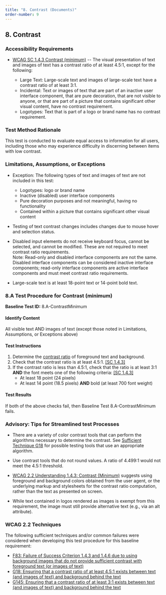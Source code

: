 ```yaml
---
title: "8. Contrast (Documents)"
order-number: 9
---
```


## 8. Contrast

### Accessibility Requirements

-   [WCAG SC 1.4.3 Contrast (minimum)](https://www.w3.org/WAI/WCAG22/Understanding/contrast-minimum) -- The visual presentation of text and images of text has a contrast ratio of at least 4.5:1, except for the following:

    -   Large Text: Large-scale text and images of large-scale text have a contrast ratio of at least 3:1.
    -   Incidental: Text or images of text that are part of an inactive user interface component, that are pure decoration, that are not visible to anyone, or that are part of a picture that contains significant other visual content, have no contrast requirement.
    -   Logotypes: Text that is part of a logo or brand name has no contrast requirement.

### Test Method Rationale

This test is conducted to evaluate equal access to information for all users, including those who may experience difficulty in discerning between items with low contrast.

### Limitations, Assumptions, or Exceptions

-   Exception: The following types of text and images of text are not included in this test:
    - Logotypes: logo or brand name
    - Inactive (disabled) user interface components
    - Pure decoration purposes and not meaningful, having no functionality
    - Contained within a picture that contains significant other visual content

-   Testing of text contrast changes includes changes due to mouse hover and selection status.

-   Disabled input elements do not receive keyboard focus, cannot be selected, and cannot be modified. These are not required to meet contrast ratio requirements.  
    Note: Read-only and disabled interface components are not the same. Disabled interface components can be considered inactive interface components; read-only interface components are active interface components and must meet contrast ratio requirements.
-   Large-scale text is at least 18-point text or 14-point bold text.

### 8.A Test Procedure for Contrast (minimum)

**Baseline Test ID:** 8.A-ContrastMinimum

#### Identify Content

<p id="d8aIC">All visible text AND images of text (except those noted in Limitations, Assumptions, or Exceptions above)</p>

#### Test Instructions
<ol id="d8aTI">
    <li id="d8aTI-1">Determine the <a href="https://www.w3.org/TR/WCAG22/#dfn-contrast-ratio" target="_blank" rel="noopener">contrast ratio</a> of foreground text and background.</li>
    <li id="d8aTI-2">Check that the contrast ratio is at least 4.5:1. <a href="http://www.w3.org/TR/UNDERSTANDING-WCAG20/visual-audio-contrast-contrast.html" target="_blank" rel="noopener">[SC 1.4.3]</a></li>
    <li id="d8aTI-3">If the contrast ratio is less than 4.5:1, check that the ratio is at least 3:1 <strong>AND</strong> the font meets one of the following criteria: <a href="http://www.w3.org/TR/UNDERSTANDING-WCAG20/visual-audio-contrast-contrast.html" target="_blank" rel="noopener">[SC 1.4.3]</a>
        <ul>
            <li>At least 18 point (24 pixels)</li>
            <li>At least 14 point (18.5 pixels) <strong>AND</strong> bold (at least 700 font weight)</li>
        </ul>
    </li>
</ol>

#### Test Results

<p id="d8aTR">If both of the above checks fail, then Baseline Test 8.A-ContrastMinimum fails.</p>

### Advisory: Tips for Streamlined test Processes

-   There are a variety of color contrast tools that can perform the algorithms necessary to determine the contrast. See [Sufficient Technique G18](https://www.w3.org/WAI/WCAG22/Techniques/general/G18) for possible testing tools that use an appropriate algorithm.

-   Use contrast tools that do not round values. A ratio of 4.499:1 would not meet the 4.5:1 threshold.

-   [WCAG 2.2 Understanding 1.4.3: Contrast (Minimum)](https://www.w3.org/WAI/WCAG22/Understanding/contrast-minimum) suggests using foreground and background colors obtained from the user agent, or the underlying markup and stylesheets for the contrast ratio computation, rather than the text as presented on screen.

-   While text contained in logos rendered as images is exempt from this requirement, the image must still provide alternative text (e.g., via an alt attribute).

### WCAG 2.2 Techniques

The following sufficient techniques and/or common failures were considered when developing this test procedure for this baseline requirement:

-   [F83: Failure of Success Criterion 1.4.3 and 1.4.6 due to using background images that do not provide sufficient contrast with foreground text (or images of text)](https://www.w3.org/WAI/WCAG21/Techniques/failures/F83.html)
-   [G18: Ensuring that a contrast ratio of at least 4.5:1 exists between text (and images of text) and background behind the text](https://www.w3.org/WAI/WCAG22/Techniques/general/G18)
-   [G145: Ensuring that a contrast ratio of at least 3:1 exists between text (and images of text) and background behind the text](https://www.w3.org/WAI/WCAG22/Techniques/general/G145)
